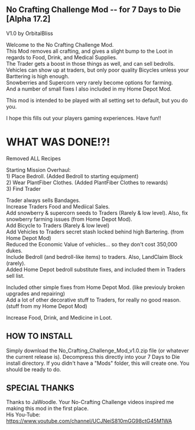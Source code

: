 No Crafting Challenge Mod -- for 7 Days to Die [Alpha 17.2]
------------------------------------------------
V1.0 by OrbitalBliss

Welcome to the No Crafting Challenge Mod.  
This Mod removes all crafting, and gives a slight bump to the Loot in regards to Food, Drink, and Medical Supplies.  
The Trader gets a boost in those things as well, and can sell bedrolls.  
Vehicles can show up at traders, but only poor quality Bicycles unless your Barttering is high enough.  
Snowberries and Supercorn very rarely become options for farming.  
And a number of small fixes I also included in my Home Depot Mod.  

This mod is intended to be played with all setting set to default, but you do you.

I hope this fills out your players gaming experiences.  Have fun!!


WHAT WAS DONE!?!
==================

Removed ALL Recipes

Starting Mission Overhaul:  
	1) Place Bedroll. (Added Bedroll to starting equipment)  
	2) Wear PlantFiber Clothes. (Added PlantFiber Clothes to rewards)  
	3) Find Trader

Trader always sells Bandages.  
Increase Traders Food and Mediical Sales.  
Add snowberry & supercorn seeds to Traders (Rarely & low level). Also, fix snowberry farming issues (from Home Depot Mod).  
Add Bicycle to Traders (Rarely & low level)  
Add Vehicles to Traders secret stash locked behind high Bartering. (from Home Depot Mod)  
	Reduced the Economic Value of vehicles... so they don't cost 350,000 dukes.  
Include Bedroll (and bedroll-like items) to traders.  Also, LandClaim Block (rarely).  
	Added Home Depot bedroll substitute fixes, and included them in Traders sell list.

Included other simple fixes from Home Depot Mod. (like previouly broken upgrades and repairing)  
Add a lot of other decorative stuff to Traders, for really no good reason. (stuff from my Home Depot Mod)

Increase Food, Drink, and Medicine in Loot.

HOW TO INSTALL
--------------------------
Simply download the No_Crafting_Challenge_Mod_v1.0.zip file (or whatever the current release is).  Decompress this directly into your 7 Days to Die install directory.  If you didn't have a "Mods" folder, this will create one.  You should be ready to do.

SPECIAL THANKS
--------------------------
Thanks to JaWoodle.  Your No-Crafting Challenge videos inspired me making this mod in the first place.  
His You-Tube: https://www.youtube.com/channel/UCJNeiS810mGG98ctG45M1WA
